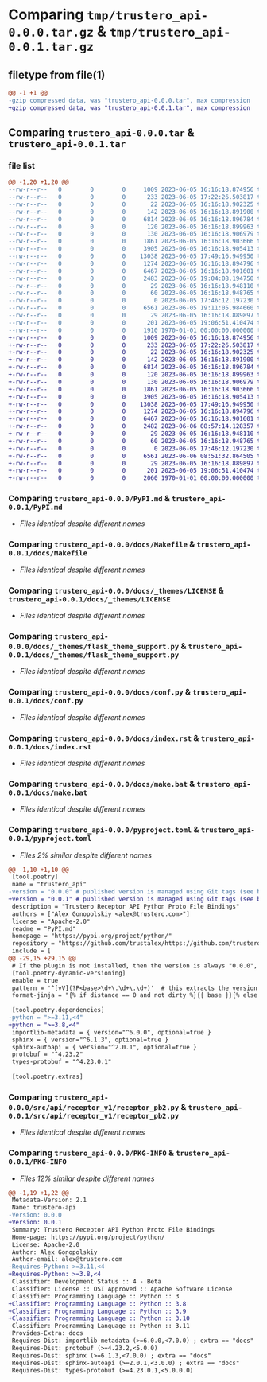 # Comparing `tmp/trustero_api-0.0.0.tar.gz` & `tmp/trustero_api-0.0.1.tar.gz`

## filetype from file(1)

```diff
@@ -1 +1 @@
-gzip compressed data, was "trustero_api-0.0.0.tar", max compression
+gzip compressed data, was "trustero_api-0.0.1.tar", max compression
```

## Comparing `trustero_api-0.0.0.tar` & `trustero_api-0.0.1.tar`

### file list

```diff
@@ -1,20 +1,20 @@
--rw-r--r--   0        0        0     1009 2023-06-05 16:16:18.874956 trustero_api-0.0.0/PyPI.md
--rw-r--r--   0        0        0      233 2023-06-05 17:22:26.503817 trustero_api-0.0.0/build.py
--rw-r--r--   0        0        0       22 2023-06-05 16:16:18.902325 trustero_api-0.0.0/docs/.gitignore
--rw-r--r--   0        0        0      142 2023-06-05 16:16:18.891900 trustero_api-0.0.0/docs/.sphinxignore
--rw-r--r--   0        0        0     6814 2023-06-05 16:16:18.896784 trustero_api-0.0.0/docs/Makefile
--rw-r--r--   0        0        0      120 2023-06-05 16:16:18.899963 trustero_api-0.0.0/docs/README.md
--rw-r--r--   0        0        0      130 2023-06-05 16:16:18.906979 trustero_api-0.0.0/docs/_static/custom.css
--rw-r--r--   0        0        0     1861 2023-06-05 16:16:18.903666 trustero_api-0.0.0/docs/_themes/LICENSE
--rw-r--r--   0        0        0     3905 2023-06-05 16:16:18.905413 trustero_api-0.0.0/docs/_themes/flask_theme_support.py
--rw-r--r--   0        0        0    13038 2023-06-05 17:49:16.949950 trustero_api-0.0.0/docs/conf.py
--rw-r--r--   0        0        0     1274 2023-06-05 16:16:18.894796 trustero_api-0.0.0/docs/index.rst
--rw-r--r--   0        0        0     6467 2023-06-05 16:16:18.901601 trustero_api-0.0.0/docs/make.bat
--rw-r--r--   0        0        0     2483 2023-06-05 19:04:08.194750 trustero_api-0.0.0/pyproject.toml
--rw-r--r--   0        0        0       29 2023-06-05 16:16:18.948110 trustero_api-0.0.0/src/api/__init__.py
--rw-r--r--   0        0        0       60 2023-06-05 16:16:18.948765 trustero_api-0.0.0/src/api/py.typed
--rw-r--r--   0        0        0        0 2023-06-05 17:46:12.197230 trustero_api-0.0.0/src/api/receptor_v1/__init__.py
--rw-r--r--   0        0        0     6561 2023-06-05 19:11:05.984660 trustero_api-0.0.0/src/api/receptor_v1/receptor_pb2.py
--rw-r--r--   0        0        0       29 2023-06-05 16:16:18.889897 trustero_api-0.0.0/tests/__init__.py
--rw-r--r--   0        0        0      201 2023-06-05 19:06:51.410474 trustero_api-0.0.0/tests/test_import.py
--rw-r--r--   0        0        0     1910 1970-01-01 00:00:00.000000 trustero_api-0.0.0/PKG-INFO
+-rw-r--r--   0        0        0     1009 2023-06-05 16:16:18.874956 trustero_api-0.0.1/PyPI.md
+-rw-r--r--   0        0        0      233 2023-06-05 17:22:26.503817 trustero_api-0.0.1/build.py
+-rw-r--r--   0        0        0       22 2023-06-05 16:16:18.902325 trustero_api-0.0.1/docs/.gitignore
+-rw-r--r--   0        0        0      142 2023-06-05 16:16:18.891900 trustero_api-0.0.1/docs/.sphinxignore
+-rw-r--r--   0        0        0     6814 2023-06-05 16:16:18.896784 trustero_api-0.0.1/docs/Makefile
+-rw-r--r--   0        0        0      120 2023-06-05 16:16:18.899963 trustero_api-0.0.1/docs/README.md
+-rw-r--r--   0        0        0      130 2023-06-05 16:16:18.906979 trustero_api-0.0.1/docs/_static/custom.css
+-rw-r--r--   0        0        0     1861 2023-06-05 16:16:18.903666 trustero_api-0.0.1/docs/_themes/LICENSE
+-rw-r--r--   0        0        0     3905 2023-06-05 16:16:18.905413 trustero_api-0.0.1/docs/_themes/flask_theme_support.py
+-rw-r--r--   0        0        0    13038 2023-06-05 17:49:16.949950 trustero_api-0.0.1/docs/conf.py
+-rw-r--r--   0        0        0     1274 2023-06-05 16:16:18.894796 trustero_api-0.0.1/docs/index.rst
+-rw-r--r--   0        0        0     6467 2023-06-05 16:16:18.901601 trustero_api-0.0.1/docs/make.bat
+-rw-r--r--   0        0        0     2482 2023-06-06 08:57:14.128357 trustero_api-0.0.1/pyproject.toml
+-rw-r--r--   0        0        0       29 2023-06-05 16:16:18.948110 trustero_api-0.0.1/src/api/__init__.py
+-rw-r--r--   0        0        0       60 2023-06-05 16:16:18.948765 trustero_api-0.0.1/src/api/py.typed
+-rw-r--r--   0        0        0        0 2023-06-05 17:46:12.197230 trustero_api-0.0.1/src/api/receptor_v1/__init__.py
+-rw-r--r--   0        0        0     6561 2023-06-06 08:51:32.864505 trustero_api-0.0.1/src/api/receptor_v1/receptor_pb2.py
+-rw-r--r--   0        0        0       29 2023-06-05 16:16:18.889897 trustero_api-0.0.1/tests/__init__.py
+-rw-r--r--   0        0        0      201 2023-06-05 19:06:51.410474 trustero_api-0.0.1/tests/test_import.py
+-rw-r--r--   0        0        0     2060 1970-01-01 00:00:00.000000 trustero_api-0.0.1/PKG-INFO
```

### Comparing `trustero_api-0.0.0/PyPI.md` & `trustero_api-0.0.1/PyPI.md`

 * *Files identical despite different names*

### Comparing `trustero_api-0.0.0/docs/Makefile` & `trustero_api-0.0.1/docs/Makefile`

 * *Files identical despite different names*

### Comparing `trustero_api-0.0.0/docs/_themes/LICENSE` & `trustero_api-0.0.1/docs/_themes/LICENSE`

 * *Files identical despite different names*

### Comparing `trustero_api-0.0.0/docs/_themes/flask_theme_support.py` & `trustero_api-0.0.1/docs/_themes/flask_theme_support.py`

 * *Files identical despite different names*

### Comparing `trustero_api-0.0.0/docs/conf.py` & `trustero_api-0.0.1/docs/conf.py`

 * *Files identical despite different names*

### Comparing `trustero_api-0.0.0/docs/index.rst` & `trustero_api-0.0.1/docs/index.rst`

 * *Files identical despite different names*

### Comparing `trustero_api-0.0.0/docs/make.bat` & `trustero_api-0.0.1/docs/make.bat`

 * *Files identical despite different names*

### Comparing `trustero_api-0.0.0/pyproject.toml` & `trustero_api-0.0.1/pyproject.toml`

 * *Files 2% similar despite different names*

```diff
@@ -1,10 +1,10 @@
 [tool.poetry]
 name = "trustero_api"
-version = "0.0.0" # published version is managed using Git tags (see below)
+version = "0.0.1" # published version is managed using Git tags (see below)
 description = "Trustero Receptor API Python Proto File Bindings"
 authors = ["Alex Gonopolskiy <alex@trustero.com>"]
 license = "Apache-2.0"
 readme = "PyPI.md"
 homepage = "https://pypi.org/project/python/"
 repository = "https://github.com/trustalex/https://github.com/trustero/api"
 include = [
@@ -29,15 +29,15 @@
 # If the plugin is not installed, then the version is always "0.0.0", taken from above
 [tool.poetry-dynamic-versioning]
 enable = true
 pattern = '^[vV](?P<base>\d+\.\d+\.\d+)'  # this extracts the version from our vX.Y.Z tag format
 format-jinja = "{% if distance == 0 and not dirty %}{{ base }}{% else %}{{ base }}+{{ distance }}.{{ commit }}{% endif %}"
 
 [tool.poetry.dependencies]
-python = ">=3.11,<4"
+python = ">=3.8,<4"
 importlib-metadata = { version="^6.0.0", optional=true }
 sphinx = { version="^6.1.3", optional=true }
 sphinx-autoapi = { version="^2.0.1", optional=true }
 protobuf = "^4.23.2"
 types-protobuf = "^4.23.0.1"
 
 [tool.poetry.extras]
```

### Comparing `trustero_api-0.0.0/src/api/receptor_v1/receptor_pb2.py` & `trustero_api-0.0.1/src/api/receptor_v1/receptor_pb2.py`

 * *Files identical despite different names*

### Comparing `trustero_api-0.0.0/PKG-INFO` & `trustero_api-0.0.1/PKG-INFO`

 * *Files 12% similar despite different names*

```diff
@@ -1,19 +1,22 @@
 Metadata-Version: 2.1
 Name: trustero-api
-Version: 0.0.0
+Version: 0.0.1
 Summary: Trustero Receptor API Python Proto File Bindings
 Home-page: https://pypi.org/project/python/
 License: Apache-2.0
 Author: Alex Gonopolskiy
 Author-email: alex@trustero.com
-Requires-Python: >=3.11,<4
+Requires-Python: >=3.8,<4
 Classifier: Development Status :: 4 - Beta
 Classifier: License :: OSI Approved :: Apache Software License
 Classifier: Programming Language :: Python :: 3
+Classifier: Programming Language :: Python :: 3.8
+Classifier: Programming Language :: Python :: 3.9
+Classifier: Programming Language :: Python :: 3.10
 Classifier: Programming Language :: Python :: 3.11
 Provides-Extra: docs
 Requires-Dist: importlib-metadata (>=6.0.0,<7.0.0) ; extra == "docs"
 Requires-Dist: protobuf (>=4.23.2,<5.0.0)
 Requires-Dist: sphinx (>=6.1.3,<7.0.0) ; extra == "docs"
 Requires-Dist: sphinx-autoapi (>=2.0.1,<3.0.0) ; extra == "docs"
 Requires-Dist: types-protobuf (>=4.23.0.1,<5.0.0.0)
```

